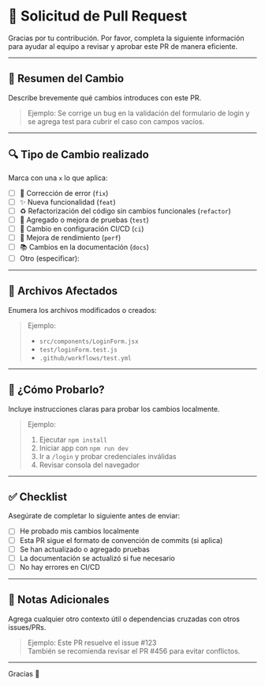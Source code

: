 # 🚀 Solicitud de Pull Request

Gracias por tu contribución. Por favor, completa la siguiente información para ayudar al equipo a revisar y aprobar este PR de manera eficiente.

---

## 📌 Resumen del Cambio

Describe brevemente qué cambios introduces con este PR.

> Ejemplo: Se corrige un bug en la validación del formulario de login y se agrega test para cubrir el caso con campos vacíos.

---

## 🔍 Tipo de Cambio realizado

Marca con una `x` lo que aplica:

- [ ] 🐞 Corrección de error (`fix`)
- [ ] ✨ Nueva funcionalidad (`feat`)
- [ ] ♻️ Refactorización del código sin cambios funcionales (`refactor`)
- [ ] 🧪 Agregado o mejora de pruebas (`test`)
- [ ] 🧱 Cambio en configuración CI/CD (`ci`)
- [ ] 🚀 Mejora de rendimiento (`perf`)
- [ ] 📚 Cambios en la documentación (`docs`)
- [ ] Otro (especificar):

---

## 📂 Archivos Afectados

Enumera los archivos modificados o creados:

> Ejemplo:
>
> - `src/components/LoginForm.jsx`
> - `test/loginForm.test.js`
> - `.github/workflows/test.yml`

---

## 🧪 ¿Cómo Probarlo?

Incluye instrucciones claras para probar los cambios localmente.

> Ejemplo:
>
> 1. Ejecutar `npm install`
> 2. Iniciar app con `npm run dev`
> 3. Ir a `/login` y probar credenciales inválidas
> 4. Revisar consola del navegador

---

## ✅ Checklist

Asegúrate de completar lo siguiente antes de enviar:

- [ ] He probado mis cambios localmente
- [ ] Esta PR sigue el formato de convención de commits (si aplica)
- [ ] Se han actualizado o agregado pruebas
- [ ] La documentación se actualizó si fue necesario
- [ ] No hay errores en CI/CD

---

## 📎 Notas Adicionales

Agrega cualquier otro contexto útil o dependencias cruzadas con otros issues/PRs.

> Ejemplo: Este PR resuelve el issue #123  
> También se recomienda revisar el PR #456 para evitar conflictos.

---

Gracias 🙌

